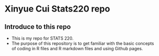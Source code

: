 <!--- heading level 1 --->
# Xinyue Cui Stats220 repo
<!--- unordered lists --->
## Introduce to this repo
* This is my repo for STATS 220.
* The purpose of this repository is to get familiar with the basic concepts of coding in R files and R markdown files and using Github pages.
